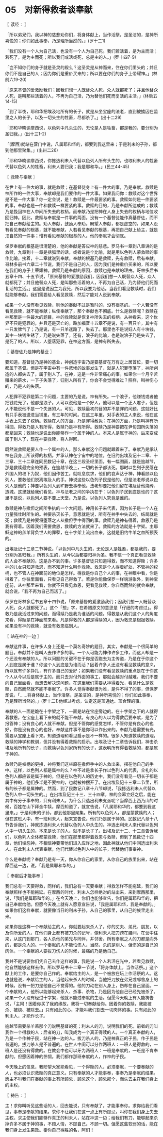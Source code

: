 # 05　对新得救者谈奉献



〖 读经： 〗

「所以弟兄们，我以神的慈悲劝你们，将身体献上，当作活祭，是圣洁的，是神所喜悦的；你们如此事奉，乃是理所当然的。」(罗十二1)

「我们没有一个人为自己活，也没有一个人为自己死。我们若活着，是为主而活；若死了，是为主而死；所以我们或活或死，总是主的人。」(罗十四7-9)

「岂不知你们的身子就是圣灵的殿么？这圣灵是从神而来，住在你们里头的；并且你们不是自己的人；因为你们是重价买来的；所以要在你们的身子上带耀神。」(林前六19-20)

「原来基督的爱激励我们；因我们想一人既替众人死，众人就都死了；并且他替众人死，是叫那些活着的人，不再为自己活，乃为替他们死而复活的主活。」(林后五14-15)

「到了半夜，耶和华把埃及地所有的长子，就是从坐宝座的法老，直到被掳囚在监里之人的长子，以及一切头生的牲畜，尽都杀了。」(出十二29)

「耶和华晓谕摩西说，以色列中凡头生的，无论是人是牲畜，都是我的，要分别为圣归我。」(出十三1-2)

「(摩西)就站在营门中说，凡属耶和华的，都要到我这里来；于是利未的子孙，都到他那里聚集。」(出卅二26)

「耶和华晓谕摩西说，你拣选利未人代替以色列人所有头生的，也取利未人的牲畜代替以色列人的牲畜，利未人要归我；我是耶和华。」(民三44-45)



〖 救赎与奉献 〗

在世上有一件大的事，就是救赎；在基督徒身上有一件大的事，乃是奉献。救赎是神所作的一件大事，奉献却是我们要作的一件大事。如果我问你：救赎对这个世界是不是一件大事？你一定会说，是！救赎是一件最要紧的事。救赎如何是一件要紧的事，奉献也是一件和救赎一样要紧的事。救赎的目的，乃是奉献所达成的；救赎乃是挽回神在人中间所失去的权柄，而奉献乃是把神在人身上失去的权柄与地位收回归神。因此，救赎与奉献是一件事的两面。没有一个基督徒能作真基督徒，而不把自己奉献给主的。劝人奉献，鼓励人奉劝，盼望人奉献，都是虚空的。如果人没有看见奉献的根基，就不能奉献，人若看见奉献的根基，再把自己献上给主，就是顶自然的一件事；惟有看见奉献的根基的人，他的奉献才会彻底。

保罗奉献的根基是很清楚的，他的奉献是答应神的慈悲。罗马书一章到八章讲的是救赎，九章到十一章是括弧里的话，或者说是个比喻，就是用以色列人蒙救赎的事作比喻。接着，十二章就说到奉献。奉献的根基乃是救赎，先有救赎，后有奉献。哥林多前书六章二十节说，我们不是自己的人，因为我们是神重价买来的，所以要在我们的身子上荣耀神。救赎乃是奉献的原因，救赎也是奉献的理由。哥林多后书五章十四、十五节说，「原来基督的爱激励我们，因我们想一人既替众人死，众人就都死了；并且他替众人死，是叫那些活着的人，不再为自己活，乃为替他们死而复活的主活。」这里是说因主为我死，所以我要为他活。当我们看见救赎时，我们就能够奉献。我们需要给人看见救赎，然后才能对人说到奉献。

如果一个人没有看见救赎，则他的奉献不过是暂时的，没有根基的。一个人若没有看见救赎，就不能奉献；纵使奉献了，那个奉献也不彻底。什么是救赎呢？救赎在神那里是一件最大的题目，神的救赎就是恢复神所失去的权柄。从神看来，这个世界不只是犯罪的，并且还是灭亡的。路加福音十五章不是说，有一百只羊，其中有一只发脾气了；乃是说，有一只羊迷路了，失去了。那里也不是说妇人有十块钱，其中一块钱生锈了，乃是说失落了。还有，浪子的比喻，也是说浪子乃是失去了，是死了的人。所以，人堕落犯罪，在神这方面，是神有所失去。



〖 基督徒乃是神的基业 〗

要知道，基督徒乃是神的基业，神创造宇宙乃是要基督在万有之上居首位，要一切都属于基督。但是在宇宙中有一件悲惨的故事发生了，就是人犯罪堕落了，神所创造的人都失去了，属于别人了。在神，这是一件非常痛心的事。如果你一个月辛苦赚来的薪水，一下子失落了，归别人所有了，你会不会觉得难过？照样，叫神伤心的，乃是人的失落。

人犯罪不犯罪是第二个问题，主要的乃是说，神有所失。一个浪子，他赚钱或者他把钱花光了，他都是浪子。人可以说他是一个好人，他可以是一个正人君子，但是人不能说他不是一个失迷的人。可见，救赎最初的目的并不是罪的问题。这就好比有只手表被送进当铺里，有三年的时间。在这三年里，对手表的主人来说，他在这手表上失去了权柄。救赎在人的方面，乃是罪得赦免；在神的方面，乃是叫神有所得回。得救乃是人有所得，救赎乃是神有所得。救赎乃是神要把在尹甸园所失落的都拿回来；救赎也是说出你能够作一个属于神的人。本来人是属于神的，后来变成属于别人了，现在神要救赎，将人得回。

既然说救赎是要人作一个属神的人，那么奉献这个问题就跟着来了。奉献乃是承认神在我身上所该得的权柄，并承认神在宇宙中的地位。在旧约出埃及记十二章、十三章、三十二章连同民数记十章，在这三段圣经里面，有一幅图画，就是逾越节，那是救赎最完全的预表，在逾越节晚上，一切的长子都该死。那时以色列子民落在外国人的权下为奴，他们因作苦工，就叹息哀求，他们的哀声达于神，神看顾以色列人，要救他们脱离埃及人的手。神说这些以色列子民是他的，但是法老却说以色列人是他的；神要以色列人到旷野去事奉他，法老却要把他们留在埃及替他烧砖、造城。这里就给我们看见，神与法老之间的争执在于：以色列子民到底是谁的？这里不是说，以色列人要不要上天堂，乃是说，以色列人究竟是谁的。

救赎是神与撒但之间所争执的一个大问题。神用长子来代表，因为长子是一个人在力量强壮时所生的。神要杀灭长子，意思就是说，所有在神手中失去的，结局就是死；救赎乃是神要将堕落之人从撒但手中得回的事。救赎乃是神有得着，救恩乃是我有得着。因着我们需要救恩，救赎的方法就来了。救赎的方法就是十字架。主耶稣这神的羔羊背负世人的罪孽，在十字架上流出血来。这就是旧约牛羊之血所预表的。

出埃及记十三章二节神说，「以色列中凡头生的，无论是人是牲畜，都是我的，要分别为圣归我。」所有头生的，从今以后都要归神为圣。我不信一个真正看见救赎的人会不奉献的，这是办不到的事。许多基督徒只知道得救，而不知道得赎；许多神的儿女只知道救恩，而不知道什么叫作救赎。救恩是个人得着好处，不管神的权柄，也不管人在神面前的地位是怎样。得救是你自己个人的事，在神眼中看，你是得着了。你往里面看，只看见自己得救了。若是你能像保罗一样魂游象外，到神宝座前，从神那里来看，你就不只看见救恩，更看见救赎，你自然而然的就会奉献，就会说，「我不再为自己而活了。」

保罗在哥林多后书五章十四节说，「原来基督的爱激励我们；因我们想一人既替众人死，众人就都死了。」这个「想」字，在希腊原文的意思是「仔细的考虑过」。得救乃是我活过来的问题，而得赎乃是我为谁活的问题。得救是从我们这个人的角度来看，得赎是在神面前来看。凡是得救的人都是得赎的人，因为救恩是根据救赎。如果没有神的救赎，就没有救恩临到人。



〖 站在神的一边 〗

奉献这件事，在许多人身上还是一个莫名奇妙的题目。其实，奉献是一个很简单的题目。奉献并不是叫人去作许多的事。一个人可能为神作许多工作，而这人却是一个还没有奉献的人。所以问题的关键不在于你是否跑去为主传道，乃是在于你这个人到底是属于谁？你这个人到底是为谁而活？因着许多人还没有看见救赎的意义，所以就有许多挣扎，有许多自己的爱好；如果我们没有看见救赎的重点是在于你这个人从今以后是属于主的，而只去对付外面的事工，那就会越对付越难。我们不要向自己里面看，而想去解决这问题，在这里我们需要从神得着光，看见什么是救赎，自然而然就不能不奉献了。许多人觉得奉献很为难，是件不得了的事，但保罗却说，「……将身体献上，当作活祭，是圣洁的，是神所喜悦的；你们如此事奉，乃是理所当然的。」(罗十二1)他经过考虑，认定这是顶通达、顶合理的事。

奉献的人一面是跪在十字架之下，一面是站在宝座旁边的。在十字架之下的人就得着救恩，在宝座上看下来的就不能不奉献。有良心的人以为得救后要奉献，是为了报答神；没有良心的人就不奉献。但是不管你的感觉怎样，不管你是有良心的也好，你是没有良心的也好，奉献这件事不是你可以作出来的。奉献乃是需要有光，需要从宝座上看下来。知道道理和看见启示是不一样的。很多人知道救赎的道理，救赎的神学和教训，但并没有得着救赎的启示。出埃及记十二章告诉我们，神击杀埃及地所有的长子，而救赎以色列家所有的长子，这表明所有得着救赎的，都是属于神的。

救赎乃是权柄的更换，神将我们这些原在撒但手中的人救出来，摆在他自己的手中。这样，以色列人都是属神的么？神不过是拿长子作以色列人的代表，全礼的以色列人都应该是属于神的。但是在以色列人的历史中，我们没有看见一切长子都是属于神的，他们多半是不要神的，也就被神摆开了。在出埃及记十三章二节里，所有的长子都是属神的。然而，到了民数记八章十八节却说，「我拣选利未人代替以色列人中一切头生的。」在出埃及记三十三、三十四章，神的会幕立好之后，能在其中有分于事奉的，只有利未人。为什么只选出利未支派呢？当摩西上西乃山的时候，百姓在山下拜金牛犊，摩西知道了，就宣告说，「凡属耶和华的，都要到我这里来。」于是利未的子孙，都到他那里聚集。所有的以色列人，都是蒙救赎的人；但在这班人中，有一班利未人，起来宣告说，他们乃是属于神的。民数记八章十八节告诉我们，神就拣选利未人代替以色列人中头生的。神选出利未人来代替以色列人中一切头生的，本来是长子的人，就不是长子了。出埃及记十二、十三章告诉我们，以色列人全体都蒙救赎，他们在那里都得着救恩与救赎，但到了民数记十四章，他们埋怨神，不相信神要带他们进入应许之地，因此神就从他们中间选出利未人。在此利未人代表奉献，他们代替以色列人中的长子，代替他们事奉神。

什么是奉献呢？奉献乃是有一天，你从你自己的家里，从你自己的族里出来，站在摩西这一边，说，「我是属耶和华的。」



〖 奉献后才能事奉 〗

我们总有一天要得救，同样的，我们总有一天要奉献；得救怎样不能拖延，我们的奉献照样也不能拖延。在摩西的时代，利未人怎样绝对的站出来，来到摩西那里，说，「我们是属耶和华的。」在今天晚上，你们也能够宣告，你们是属耶和华的，把自己奉献给他。但愿今天晚上就有人愿意宣告说，「我是属耶和华，我是奉献的。」如果你们这样奉献，就要像当日的利未子孙，从自己的家里，从自己的族里走出来。

如果你是这样一个奉献给主的人，你就要起来杀人了，你的丈夫、弟兄、朋友，以及你所爱的人，在他们身上都有被刀杀的记号，像利未人把刀跨在腰间，在营中往来，从这门到那门，各人杀他的弟兄与同伴，并邻舍。所有奉献之人的刀都是向外的，都是杀人的。一个奉献的人不能怕伤人，当然，杀的是别人，但伤的是自己的肉体。一个奉献的人要拔刀伤人的时候，最痛的乃是他自己。

我并不是说要你们凭自己去作这样的事，我是说一个人若活在光中，若看见救赎，他自然能够这样去作。所以罗马书十二章一节说，「将身体献上，当作活祭。」这个献上的工作，是要你自己作的。奉献给主的人，是一个被放在坛上作活祭的人。这也就是说，奉献给主的人，当他起来杀人的时候，当他把刀放在弟兄或邻舍身上的时候，没有一把刀是他自己不觉得的。他的刀动在别人身上，伤却在自己里面。一个奉献的人，他所以能够起来杀人、杀事、杀物，乃是因为他自己已经先被杀了。如果一个人没有经过十字架，他就不能过奉献的生活。但愿今天晚上有人能祷告说，「主阿！因着你买了我的缘故，我将一切奉献给你。因着你的救赎，我能被杀、被烧、被除去。」只有如此的心，才能叫我们割去一切肉体的事。只有如此的利未人，才能作长子。

逾越节需要杀羊羔那个刀说明基督的死；利未人的刀，说明我们的死。前者的刀叫我作一个得救的人；后者的刀，叫我成为一个真正得赎的人。一个真正奉献的人，乃是一个作神子民，站在神一边的人。拔刀杀人的，乃是神真正的子民。作子民是普遍的，拔刀杀人是不普遍的。在世人中间可以分作两班人：一班人是得救的，一班人是还没有得救的。在教会中也可以牙为两班人：一班是奉献的，一班是不肯奉献的。但愿因着神的怜悯，我们都作那班奉献的人，作神的子民。

今天晚上的信息，我盼望大家能看见，一个得赎的人，必须奉献，一个要奉献的人，也必须认识救赎的真正意义。只有奉献的人才能事奉，事奉乃是奉献的结果。愿主不叫我们在奉献的事上有所顾忌，顾忌这个，顾忌那个，而失去主在我们身上的主权。



〖 祷告： 〗

主！求你叫听见这些话的人，回去能说，只有奉献了，才能事奉你。求你给我们看见，事奉是奉献的结果。求你不让我们在这一点上有所顾忌，叫你在我们身上失去主权。求主使我们能够作真正的利未人，站在神这一边；给我们有刀，能够起来杀掉许多不属于神的事，不顾人情，不顾自己，不顾一切。但愿这些软弱的话，能在我们身上发生果效。奉你自己得胜的名，阿们！

